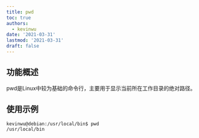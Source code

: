 ```yaml
---
title: pwd
toc: true
authors:
  - kevinwu
date: '2021-03-31'
lastmod: '2021-03-31'
draft: false
---
```


## 功能概述
pwd是Linux中较为基础的命令行，主要用于显示当前所在工作目录的绝对路径。

## 使用示例

```
kevinwu@debian:/usr/local/bin$ pwd
/usr/local/bin
```